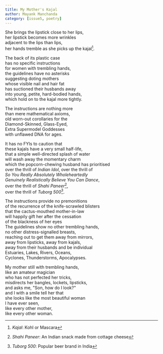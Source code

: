 ```yaml
---
title: My Mother's Kajal
author: Mayank Manchanda
category: [issue5, poetry]
---
```



She brings the lipstick close to her lips,<br>
her lipstick becomes more wrinkles<br>
adjacent to the lips than lips,<br>
her hands tremble as she picks up the kajal[^1].<br>

The back of its plastic case<br>
has no specific instructions<br>
for women with trembling hands,<br>
the guidelines have no asterisks<br>
suggesting doting mothers<br>
whose visible nail and hair fat<br>
has suctioned their husbands away<br>
into young, petite, hard-bodied hands,<br>
which hold on to the kajal more tightly.<br>

The instructions are nothing more<br>
than mere mathematical axioms,<br>
old worn-out corollaries for the<br>
Diamond-Skinned, Glass-Eyed,<br>
Extra Supermodel Goddesses<br>
with unflawed DNA for ages.<br>

It has no FYIs to caution that<br>
these kajals have a very small half-life,<br>
that a simple well-directed splash of water<br>
will wash away the momentary charm <br>
which the popcorn-chewing husband has prioritised<br>
over the thrill of _Indian Idol_, over the thrill of<br>
_So You Really Absolutely Wholeheartedly_<br>
_Genuinely Realistically Believe You Can Dance_,<br> 
over the thrill of _Shahi Paneer_[^2],<br>
over the thrill of _Tuborg 500_[^3].<br>

The instructions provide no premonitions<br>
of the recurrence of the knife-scrawled blisters<br>
that the cactus-mouthed mother-in-law<br>
will happily gift her after the cessation<br>
of the blackness of her eyes<br>
The guidelines show no other trembling hands,<br> 
no other distress-signalled breasts,<br>
reaching out to get them away from mirrors,<br>
away from lipsticks, away from kajals,<br>
away from their husbands and be individual<br>
Estuaries, Lakes, Rivers, Oceans,<br>
Cyclones, Thunderstorms, Apocalypses.<br>

My mother still with trembling hands,<br>
like an amateur magician<br>
who has not perfected her tricks,<br>
misdirects her bangles, lockets, lipsticks,<br>
and asks me, "Son, how do I look?"<br>
and I with a smile tell her that<br>
she looks like the most beautiful woman<br>
I have ever seen,<br>
like every other mother,<br>
like every other woman.<br>



[^1]: _Kajal_: Kohl or Mascara
[^2]: _Shahi Paneer_: An Indian snack made from cottage cheese
[^3]: _Tuborg 500_: Popular beer brand in India
